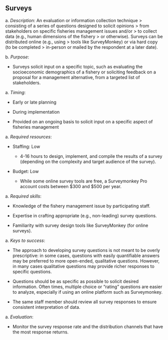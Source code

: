 ## Surveys

a.  *Description*: An evaluation or information collection technique
    > consisting of a series of questions designed to solicit opinions
    > from stakeholders on specific fisheries management issues and/or
    > to collect data (e.g., human dimensions of the fishery
    > or otherwise). Surveys can be distributed online (e.g., using
    > tools like SurveyMonkey) or via hard copy (to be completed
    > in-person or mailed by the respondent at a later date).

b.  *Purpose*:

-   Surveys solicit input on a specific topic, such as evaluating the
    socioeconomic demographics of a fishery or soliciting feedback on a
    proposal for a management alternative, from a targeted list
    of stakeholders.

a.  *Timing*:

-   Early or late planning

-   During implementation

-   Provided on an ongoing basis to solicit input on a specific aspect
    of fisheries management

a.  *Required resources*:

-   Staffing: Low

    -   4-16 hours to design, implement, and compile the results of a
        survey (depending on the complexity and target audience of
        the survey).

-   Budget: Low

    -   While some online survey tools are free, a Surveymonkey Pro
        account costs between \$300 and \$500 per year.

a.  *Required skills*:

-   Knowledge of the fishery management issue by participating staff.

-   Expertise in crafting appropriate (e.g., non-leading)
    survey questions.

-   Familiarity with survey design tools like SurveyMonkey (for
    online surveys).

a.  *Keys to success*:

-   The approach to developing survey questions is not meant to be
    overly prescriptive: in some cases, questions with easily
    quantifiable answers may be preferred to more open-ended,
    qualitative questions. However, in many cases qualitative questions
    may provide richer responses to specific questions.

-   Questions should be as specific as possible to solicit
    desired information. Often times, multiple choice or “rating”
    questions are easier to analyze, especially if using an online
    platform such as Surveymonkey.

-   The same staff member should review all survey responses to ensure
    consistent interpretation of data.

a.  *Evaluation*:

-   Monitor the survey response rate and the distribution channels that
    have the most response returns.
